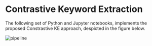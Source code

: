 # Contrastive Keyword Extraction

The following set of Python and Jupyter notebooks, implements the proposed Constrastive KE approach, despicted in the figure below.

![pipeline](https://github.com/LukasEder1/ContrastiveKeywordExtraction/blob/main/images/pipeline.png)
